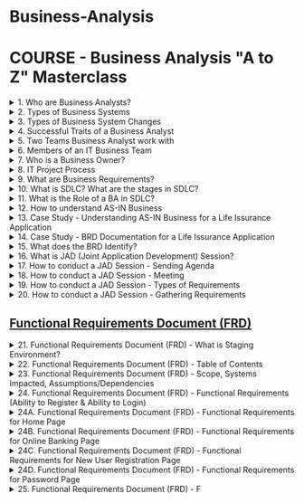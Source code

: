 # Business-Analysis

# COURSE - Business Analysis "A to Z" Masterclass

<details>
<summary>1. Who are Business Analysts? </summary>

## Who are Business Analysts?

- Business Analysts were also called Systems Analysts.
- Business Analysts analyze Business Systems to enable change in an enterprise, by defining needs and recommending solutions that deliver value to stakeholders.
- Business Analysts gather requirements with respect to any changes to be made to Internal or External Business Systems.
  
</details>

<details>
<summary>2. Types of Business Systems </summary>

## Types of Business Systems:

1. Internal System - These are systems used by employees or staff of the organisation. eg. Salesforce, POS Systems.
2. External System - These are systems used by the customers. eg. Self-Checkout Machines, A Company Website.

![image](https://github.com/omeatai/src-Business-Analysis/assets/32337103/9237b3f4-da26-4443-a2bf-cc4d042ceb15)

</details>

<details>
<summary>3. Types of Business System Changes </summary>
  
## Types of Business System Changes

1. New System - This is creating a stand-alone system or new product.
2. System Enhancement - This is adding more features or changes to an existing System.
3. System Re-engineering - This is completely upgrading the system to a new platform to replace the old system. Reverse Engineering can be used to capture requirements.

![image](https://github.com/omeatai/src-Business-Analysis/assets/32337103/715673b1-34e6-4b1e-b672-63869a5f1d1f)
![image](https://github.com/omeatai/src-Business-Analysis/assets/32337103/03388173-8c21-45b8-97b1-086125806d0b)

</details>

<details>
<summary>4. Successful Traits of a Business Analyst </summary>
  
## Successful Traits of a Business Analyst

1. Interpersonal Skills - Ability to be a people person
2. Elicitation Skills - Ability to Ask Questions
3. Documentation Skills - Ability to Take Notes
4. Communication Skills
5. Listening Skills

</details>

<details>
<summary>5. Two Teams Business Analyst work with </summary>
  
## Two Teams Business Analyst work with

1. Business Team (Stakeholders)
2. IT Project Team

![image](https://github.com/omeatai/src-Business-Analysis/assets/32337103/1c9fbad3-4977-460b-9d3e-6db71ade775c)

</details>

<details>
<summary>6. Members of an IT Business Team </summary>
  
## Members of an IT Business Team

1. Project Manager
2. Business Analyst
3. System Architect
4. Developers or Programmers
5. Database Administrator (DBA)
6. Quality Assurance or Analyst (QA)

### Project Manager

- Manages the IT Team
- Makes sure the Project is completed in the given timeframe
- Defines budget based on Scope
- Provides status update of project

### Business Analyst

- Elicits and documents High-level Requirements (Scope) within Business Requirements document
- Analyses scope and breaks down High-level requirements into Functional Requirements Document(FRD), Use Cases, or User Stories

### Systems Analyst

- Creates System Design based on requirements

### Developers or Programmers

- Writes code based on requirements

### Database Administrator (DBA)

- Designs the Database and creates fields for inputs from the system
- Saves the Data in the Database

### Quality Assurance or Analyst (QA)

- Ensures that the changes made to the system meet the requirements
- Tests the system

![image](https://github.com/omeatai/src-Business-Analysis/assets/32337103/71369790-4e5d-4046-bb4a-13465d816094)
![image](https://github.com/omeatai/src-Business-Analysis/assets/32337103/4f29d344-c52b-47c7-9d22-0c29e9628ce2)

</details>

<details>
<summary>7. Who is a Business Owner? </summary>

## Who is a Business Owner?

- A Business Owner is responsible for running the LOB of an Organisation.
- They identify the need of an IT Project
- They are the Project Sponsor
- L.O.B - Line of Business
- Project Sponsor - Financially responsible for the Project

![image](https://github.com/omeatai/src-Business-Analysis/assets/32337103/6a6725c9-9ad8-4a95-b82e-625c3aca2055)

</details>

<details>
<summary>8. IT Project Process </summary>
  
## IT Project Process

- The Business Owner hires a Project Manager
- The Project Manager hires the IT Team
- The IT Team will ask the Business Owner for a Business Requirement Document (BRD) to know what change is to be made
- The Business Analyst will setup meetings and elicit needs to create a BRD with high-level requirements (scope) in the absence of none
- The Project Manager will create a Project Charter to determine how much Time + Budget will be required for the Project
- A Project Kickoff meeting is conducted to start the project
- This leads to the start of the Software/System Developement Life Cycle (SDLC)

![image](https://github.com/omeatai/src-Business-Analysis/assets/32337103/9fb21cdc-3cfe-46b7-8753-46c551643679)
![image](https://github.com/omeatai/src-Business-Analysis/assets/32337103/2fa73dfe-c2e3-46d3-ac3e-89d1329c55ed)

</details>

<details>
<summary>9. What are Business Requirements? </summary>
  
## What are Business Requirements?

- Business Requirements are high level requirements used to define the project goals
- Every Business Requirements would identify a functionality that can be performed within a system

<img width="929" alt="image" src="https://github.com/omeatai/src-Business-Analysis/assets/32337103/8acf0504-67d2-42ed-8210-a30c5f31d391">
<img width="929" alt="image" src="https://github.com/omeatai/src-Business-Analysis/assets/32337103/2b2959ed-84e7-41ba-b904-91c0b9c9db44">

</details>

<details>
<summary>10. What is SDLC? What are the stages in SDLC? </summary>

## What is SDLC? What are the stages in SDLC?

- SDLC is Software/System Developement Life Cycle
- SDLC is the Life cycle of the Product

## Stages in SDLC

1. Requirements Gathering
2. Analysis
3. Design
4. Implementation
5. Testing
6. Deployment

![image](https://github.com/omeatai/src-Business-Analysis/assets/32337103/04046b3a-be77-4162-ad43-adcb196bf844)

1. Requirements Gathering -

- The Business Analyst will elicit from the Business Owner the scope of the project.
- The Business Owner will help the Business Analyst identify who the SMEs are for each module.
- The Business Owner will refer the Business Analyst to the SME to gather more high-level requirements for the project.
- The Business Analyst will set up meetings with the SME to gather the requirements.
- SME - Subject Matter Expert

2. Analysis -

- At this stage, the Business Requirements Document is created. 
- All the high-level requirements that the BA has gathered in the requirement gathering phase are now refined into Functional Requirements Documents, Use Cases or User Stories.
- The Requirements Freeze Date is set - This is the last day of the analysis or making changes to the requirements when the stakeholders sign-off on the BRD.

3. Design -

- The System Architect creates the design based on the requirements.

4. Implementation -

- The developers or the programmers implement the designs for the project using code according to the business requirements.
- The developers write the code while the DBA start creating the database.
- If the developers have any technical question, they go to the System Architect.
- If the developers have any requirements related question, they go to the Business Analyst.

5. Testing -

- The QA ensures that the system is working according to the requirements documented by the BA.

6. Deployment -

- At the deployment stage, the IT Team ensures that when the deliverable is released, it's working fine and all the changes are live without any issues or errors.

![image](https://github.com/omeatai/src-Business-Analysis/assets/32337103/e08a8609-e8bb-442c-bacb-258cfcf45e7c)

</details>

<details>
<summary>11. What is the Role of a BA in SDLC? </summary>
  
## What is the Role of a BA in SDLC?

The role as a Business Analyst in SDLC is:

- To understand the AS-IS business
- To understand the business requirements or changes to be made to the system
- To become a subject matter expert for the team when implementing changes
- The BA is the power user of the System

![image](https://github.com/omeatai/src-Business-Analysis/assets/32337103/546bf94d-d2d3-47bb-9cc1-556f68759618)

</details>

<details>
<summary>12. How to understand AS-IN Business </summary>
  
## How to understand AS-IN Business

- Read existing business process documents and familiarize with business processes and jargons.
- Understand the current system in a sandbox environment.

### Question-

If given an opportunity to work with us, how will you get up to speed? If Introduced to a new business domain, what steps would you take to understand the domain?

### Answer-

- I would start understanding the new business domain by reading the existing "Business Process Documents" so that I can familiarize myself with the AS-IS business processes.
- I would also make sure that I understand all the "Business Jargons" associated with the project scope.
- I would also understand the current system in a "Sandbox DEV Environment".
- While I do this I would compile a list of questions that may arise and would elicit answers by talking to a designated mentor or SME (Subject Matter Expert).

</details>

<details>
<summary>13. Case Study - Understanding AS-IN Business for a Life Issurance Application </summary>

## Case Study - Understanding AS-IN Business for a Life Issurance Application

<img width="960" alt="image" src="https://github.com/omeatai/src-Business-Analysis/assets/32337103/a8039880-5785-46fd-8fa3-f91e4548b51b">

</details>

<details>
<summary>14. Case Study - BRD Documentation for a Life Issurance Application </summary>

## Case Study - BRD Documentation for a Life Issurance Application

<img width="960" alt="image" src="https://github.com/omeatai/src-Business-Analysis/assets/32337103/f2f33894-dd74-4db9-af82-2338ddf0b18e">
<img width="960" alt="image" src="https://github.com/omeatai/src-Business-Analysis/assets/32337103/ea91b236-dea7-4bd0-b6ce-c7c219002701">

</details>

<details>
<summary>15. What does the BRD Identify? </summary>

## What does the BRD Identify?

### The Business Requirement Document (BRD) identifies the following:

- The Current Business Problems
- The Solutions
- The Systems impacted
- Assumptions or Dependencies
- The Scope and Goals of the Project

![image](https://github.com/omeatai/src-Business-Analysis/assets/32337103/efa882aa-1a03-496b-836e-4fc19d5cfeb7)

</details>

<details>
<summary>16. What is JAD (Joint Application Development) Session? </summary>

## What is JAD (Joint Application Development) Session?

- A JAD Session is a brainstorming session used to get the requirements and is participated by SMEs, The BA Team, Senior Developer and a System Architect.
  - The SMEs give the requirements.
  - The BAs gather the requirements.
  - The Senior Developer and System Architect help to identify the technical feasibility of the requirements.
- The BA Roles = Facilitator (Senior Business Analyst) + Scribe
  - The Facilitator - Moderates the JAD Session, Makes sure discussions follows agenda of the meeting, Ensures that the right questions are asked.
  - The Scribe - Documents the requirements that have been finalized.

![image](https://github.com/omeatai/src-Business-Analysis/assets/32337103/4fd7d81d-8e8d-4443-884d-e7cbaf45bd82)
![image](https://github.com/omeatai/src-Business-Analysis/assets/32337103/097869a0-4575-4dd4-ad98-42b5f06ed09d)

</details>

<details>
<summary>17. How to conduct a JAD Session - Sending Agenda </summary>

## How to conduct a JAD Session - Sending Agenda

- Before a few days of the JAD session, the BA shall create a JAD session Agenda and send it across to the JAD participants.
- Include the following to the Agenda:
   - Meeting Title,
   - Meeting Date,
   - Meeting Time (1-2 hours),
   - Location (which conference room),
   - Participants (add all invitee names),
   - Open Questions,
   - Goals and Objectives.
- Lockup session - All day session (morning to Evening)
- Open Questions - Questions SMEs have not yet answered
- Goals and Objectives come from the business requirements

![image](https://github.com/omeatai/src-Business-Analysis/assets/32337103/f501cec2-2d45-4506-92c0-009fe9366d94)
![image](https://github.com/omeatai/src-Business-Analysis/assets/32337103/50615f84-2da7-4805-8af0-00e17679cc37)

</details>

<details>
<summary>18. How to conduct a JAD Session - Meeting </summary>

## How to conduct a JAD Session - Meeting

- On the day of the JAD session, the BA shall introduce all the JAD participants and discuss the goals and objectives of the JAD session.
- The BA shall review open questions from the previous JAD session if any.
- The BA shall start the brainstorming session and identify the following for every business requirement:
  - Business Rules
  - Functional Requirements
  - User Interface (UI)  
- Business Rules
  - Eg. Only issue insurance to clients below 65 years old.
  - Eg. 2-day shipping for Prime customers in Amazon.
  - Eg. Students get 6 months of Free Prime membership in Amazon.
  - Eg. If Deposit type is Cash, and Deposit amount is above $10000, fill a Form.
  - Eg. When opening investment account, perform AML (Anti-Money Laundering) and KYC (Know Your Customer) checks on customers.
  - Ensure that business rule is not violated in the system.
  - Business Rules are Business constraints that arise because of any of the following 2 reasons:
    - Operating procedures created by the business.
    - Regulations enforced by the Government.
- Functional Requirements
  - Requirements which indicates a function that can be done within the system.
  - Eg. System should allow the user to set up recurring payments.
  - Eg. System should allow the user to edit recurring payment.
  - Eg. System should allow the user to export data to an Excel Spreadsheet.
  - Any function that could be done in the system is classified as a functional requirement.
- User Interface (UI) Requirements
  - The layout of the data on the screen
  - The entire screen that you see is your user interface.
  - Different Elements used to design a User Interface:
    - Text Box - It allows the user to enter free form text.
    - Dropdown menu - It allows the user to have multiple options that they can select from.
    - Radio Buttons - In Radiobutton you can choose only one option.
    - Check Boxes - In checkbox, you can choose multiple options.
    - Hyperlink -When you click on it, something happens, an action is performed.
    - Command Button - It executes a command and triggers some action.
- Wireframe - Screen mockup

![image](https://github.com/omeatai/src-Business-Analysis/assets/32337103/c834f9c3-f79c-4e4a-b658-6a21fd4182c3)
![image](https://github.com/omeatai/src-Business-Analysis/assets/32337103/224c56b8-f720-42ac-b261-3ff07efc7740)
![image](https://github.com/omeatai/src-Business-Analysis/assets/32337103/9b0b9140-1de7-4cd7-87c2-b93c57cfed71)

</details>

<details>
<summary>19. How to conduct a JAD Session - Types of Requirements </summary>

## How to conduct a JAD Session - Types of Requirements

- Functional Requirements
  - Requirements which indicates a function that can be done within the system.
  - Any function that could be done in the system is classified as a functional requirement.
- Non-Functional Requirements - Any requirements which does not indicate a functionality of the system is a non-functional requirement.
  - UI Requirements - How the fields are laid out. It's how the screen is displayed.
  - Performance Requirements - How fast the system works, performance of the system.
  - Scalability Requirements - Scalability refers to how much load, how much volume the system can handle.
  - Security Requirements - Database has to be secured and no one should be able to access the database if they are not authorized to access.

![image](https://github.com/omeatai/src-Business-Analysis/assets/32337103/d3f3a965-a2f6-4202-9600-b0874358c208)
![image](https://github.com/omeatai/src-Business-Analysis/assets/32337103/ca65e10f-e4c1-4717-a51c-15de10c39eb3)

</details>

<details>
<summary>20. How to conduct a JAD Session - Gathering Requirements </summary>

## How to conduct a JAD Session - Gathering Requirements

- Always ask Open-Ended Questions.
  - Closed-Ended Question: So would you like tea or coffee?
  - Open-Ended Question: What would you like to drink?
- Take Notes while discussing the business requirements
  - Ability for the user to register
    - 1. How should the user register?
      - I want a link called "online banking" to be displayed on the home page.
    <br> &ensp; <br>
    - 2. Where do you want the registration link to be displayed?
      - I want the link to be placed on the left of the "Locations" hyperlink on the homepage menu.
    <br> &ensp; <br>
    - 3. What happens when you click on the link?
      - When you click on the link it should take you to another page called "online banking".
    <br> &ensp; <br> 
    - 4. Should the link open on the same page or on another page?
      - It should open on the same page.
    <br> &ensp; <br>
    - 5. What should the page display?
      - The first field is the user ID. It's a text box.
      - Underneath that, I need a command button that says Continue.
      - Underneath that I need two (2) hyperlinks.
      - The first link says: "New user registration"
      - The second link says: "Forgot user ID?"
    <br> &ensp; <br>
    - 6. What happens when you click new user registration?
      - When you click on the link, it's going to open up a new page called "New User Registration" in the same Window.
    <br> &ensp; <br>
    - 7. What are the data fields that should be displayed on the page?
      - The first field I want is user ID. That's a text box.
      - The next field I want is password, and that is again, a text box.
      - I need another text box for re-enter password.
      - I need another text box for SSN.
      - The next field I want is gender. I want two (2) radio button options as MALE and FEMALE.
      - The next field I want is Interests. I want four (4) checkbox options: Sports, Travel, Movies, and Reading.
      - The Next field I want is for Security question. It's a drop down.
      - The Next field I want is for Security answer. It's a ~~radio button~~ text box.
      - Underneath that I need two command buttons. One for Register and the other for Cancel.
    <br> &ensp; <br>
    - 8. Is User ID field a required field? What is the data type? What is data length?
      - yes, It's a required field.
      - The Data type is alphanumeric data in a text box input.
      - The length is minimum 8, maximum 16.
    <br> &ensp; <br>
    - 9. Is the password field a required field? What is the data type? What is data length? Is the data encrypted?
      - yes, It's a required field.
      - The Data type is alphanumeric data in a text box input.
      - The length is minimum 8, maximum 16.
      - yes, The data should be encryped and not in plain-text.
    <br> &ensp; <br>
    - 10. Is the re-enter password field a required field? What is the data type? What is data length? Is the data encrypted?
      - yes, It's a required field.
      - The Data type is alphanumeric data in a text box input.
      - The length is minimum 8, maximum 16.
      - yes, The data should be encryped and not in plain-text.
    <br> &ensp; <br>
    - 11. Is the SSN field a required field? What is the data type? What is data length?
      - yes, It's a required field.
      - The Data type is alphanumeric data  in a text box input.
      - The length is minimum 9, maximum 16.
      - The first 5 digits should be encrypted, while the last 4 digits will be in plain text.
    <br> &ensp; <br> 
    - 12. Is the Gender field a required field? What is the data type? What are the options? Is there any default selection?
        - No, It's not a required field. (optional)
        - The Data type is options in a radio button. 
        - The options are male and female.
        - No, there are no default selections.
    <br> &ensp; <br>
    - 13. Is the Interest field a required field? What is the data type?
        - No, It's not a required field. (optional)
        - The Data type is options in a check box. 
        - The options are sports, travel, movies and reading.
        - No, there are no default selections.
    <br> &ensp; <br>
    - 14. Is the Security Question field a required field? What is the data type? What are the options to be displayed in the dropdown? What is the sort order of those five options? Is there any default selection?
        - yes, It's a required field.
        - The Data type is options in a dropdown menu. 
        - The options are: your mother's maiden name, your first pet's name, your best friend's name in school, What city were you born? Where did you meet your spouse for the first time?
        - Just sort them alphabetically.
        - No, there are no default selections.
    <br> &ensp; <br>
    - 15. Is the Security Answer field a required field? hat is the data type? What is data length?
        - yes, It's a required field.
        - The Data type is alphanumeric data in a text box input.
        - The length is minimum 2, maximum 256.
    <br> &ensp; <br>
    - 16. What happens when you click the Cancel button?
        - The entered data gets discarded.
        - And navigates the user to online banking page.
    <br> &ensp; <br>
    - 17. What happens when you click the Register button?
        - The System performs the following generic validations:
          - Are all the required data entered?
          - Are the entered data valid? For example:
            - We want to make sure the data type, if it's alphanumeric, it has to be alphanumeric.
            - When we say minimum 8 and maximum 16, it has the right data length.
            - If the user has just entered alphanumeric data, but only 7 characters, that's an error message.
        - The System performs the following specific validations:
          - Is the user ID unique?
          - Does the re-entered password match the entered password?
          - Is the entered SSN associated with an active account in the bank? Is the SSN associated with an active user ID?
    <br> &ensp; <br>
    - 18. What happens if one of them is invalid?
          - So if something is invalid, you remain on the same page. You don't go anywhere.
          - You highlight the field which had errors in red and you display the error message.
          - What is the error message?
            - Why don't you email me all the validations that can go wrong and I will respond back with error messages, because I need to think about the verbiage of the error message. 
    <br> &ensp; <br>
    - 19. What happens if everything is valid?
          - It should directly log the User in. 
          - What is the landing page after the User is loggedin?
            - If all the validations pass, display the account summary page. 
    <br> &ensp; <br>
  - Ability for the user to login
    - 1. What happens when the user enters the user ID and clicks continue?
      - So the system is going to validate the data.
      - If the user ID is valid, it's going to display the password page in the same window.
      - If it's invalid, it's going to display an error message on the same page and the error message is: User ID is invalid.
    <br> &ensp; <br>
    - 2. What should the password page display?
      - So the password page is going to display a password Text input box with a Login button.
    <br> &ensp; <br>
    - 3. What happens when the user enters password and clicks login?
      - So when the user enters password clicks login, the system validates the password.
      - If the password is valid, it displays the account summary page.
      - If the password is invalid, it displays the error message and the error message is: Invalid Password, Please re-enter.
      - And if they enter wrong password three (3) times, the system should lock the account.
      - The account will be locked for an indefinite period until it is unlocked by calling the customer care or by the User.
    <br> &ensp; <br>
    - 4. If the account is locked, how can the user unlock their account?
      - The customer does not have an ability to unlock the account themselves on the web page.
      - They will need to call the customer care and verify who they are.
      - OR
      - They would be able to unlock their account by answering some sensitive questions related to their account on the web.
    <br> &ensp; <br>

![image](https://github.com/omeatai/src-Business-Analysis/assets/32337103/5193ed92-c8e6-4eaa-85f8-1c5ef4c4f225)
![image](https://github.com/omeatai/src-Business-Analysis/assets/32337103/b0e45db2-e37b-4c17-804b-2157a57c9680)
![image](https://github.com/omeatai/src-Business-Analysis/assets/32337103/74a51b8c-a2f8-40a3-94f1-9af4b3c2c767)
![image](https://github.com/omeatai/src-Business-Analysis/assets/32337103/4a9da053-c655-4ea6-95c6-74f3a3c61aa8)

</details>

## [Functional Requirements Document (FRD)](https://docs.google.com/document/d/1z9-34ANjGXKJt2-FLcNixNhd_Fu-2FGN/edit?usp=sharing&ouid=112333299947451059031&rtpof=true&sd=true)

<details>
<summary>21. Functional Requirements Document (FRD) - What is Staging Environment? </summary>

## Functional Requirements Document (FRD) - What is Staging Environment?

- Staging environment is a replica of the Production Environment with real Data.
- Sandbox has Test or Dummy Data. 

![image](https://github.com/omeatai/src-Business-Analysis/assets/32337103/92c9d187-7348-497d-8f9f-363b3f43b43d)
![image](https://github.com/omeatai/src-Business-Analysis/assets/32337103/cf669964-ae92-4423-a105-150387bbc7ee)

</details>

<details>
<summary>22. Functional Requirements Document (FRD) - Table of Contents </summary>

## Functional Requirements Document (FRD) - Table of Contents

![image](https://github.com/omeatai/src-Business-Analysis/assets/32337103/e46a12b7-e1ca-4f33-9a33-0d43e03883fe)
![image](https://github.com/omeatai/src-Business-Analysis/assets/32337103/23b26693-91f1-4dc6-84bc-6617f0b4a5ee)

<img width="484" alt="image" src="https://github.com/omeatai/src-Business-Analysis/assets/32337103/1136a0bb-8ce2-4e55-bdcb-3680e8fd4c3c">

</details>

<details>
<summary>23. Functional Requirements Document (FRD) - Scope, Systems Impacted, Assumptions/Dependencies  </summary>

## Functional Requirements Document (FRD) - Scope, Systems Impacted, Assumptions/Dependencies 

![image](https://github.com/omeatai/src-Business-Analysis/assets/32337103/ff3e2d2a-a92d-4255-9e3d-bb2ee74ff0f9)

<img width="475" alt="image" src="https://github.com/omeatai/src-Business-Analysis/assets/32337103/b4b4fdd6-d3b3-4f10-bb9d-af490fde0b82">

</details>

<details>
<summary>24. Functional Requirements Document (FRD) - Functional Requirements (Ability to Register & Ability to Login)  </summary>

## Functional Requirements Document (FRD) - Functional Requirements (Ability to Register & Ability to Login) 

![image](https://github.com/omeatai/src-Business-Analysis/assets/32337103/521b63ce-128c-4b46-b1d2-a1b369465dde)

</details>

<details>
<summary>24A. Functional Requirements Document (FRD) - Functional Requirements for Home Page  </summary>

## Functional Requirements Document (FRD) - Functional Requirements for Home Page 

<img width="608" alt="image" src="https://github.com/omeatai/src-Business-Analysis/assets/32337103/b3d2a48e-da2b-4887-9337-4a6e35599ba4">

</details>

<details>
<summary>24B. Functional Requirements Document (FRD) - Functional Requirements for Online Banking Page  </summary>

## Functional Requirements Document (FRD) - Functional Requirements for Online Banking Page 

<img width="675" alt="image" src="https://github.com/omeatai/src-Business-Analysis/assets/32337103/e4b0a0cb-a420-4c8b-9b86-bf1e410a07d9">

<img width="602" alt="image" src="https://github.com/omeatai/src-Business-Analysis/assets/32337103/02313261-9079-425f-834b-966a7ec228f5">

</details>

<details>
<summary>24C. Functional Requirements Document (FRD) - Functional Requirements for New User Registration Page  </summary>

## Functional Requirements Document (FRD) - Functional Requirements for New User Registration Page 

<img width="558" alt="image" src="https://github.com/omeatai/src-Business-Analysis/assets/32337103/a6cca965-9a92-4f51-b7f8-732293a1b3b1">

<img width="538" alt="image" src="https://github.com/omeatai/src-Business-Analysis/assets/32337103/86e1f73f-05ff-4ba1-9a22-a49dcd27132a">

<img width="541" alt="image" src="https://github.com/omeatai/src-Business-Analysis/assets/32337103/336d6d33-4658-4823-801d-0694c4683e48">

</details>

<details>
<summary>24D. Functional Requirements Document (FRD) - Functional Requirements for Password Page  </summary>

## Functional Requirements Document (FRD) - Functional Requirements for Password Page 

<img width="602" alt="image" src="https://github.com/omeatai/src-Business-Analysis/assets/32337103/03410907-e862-406b-813a-2da0e687e29d">

<img width="570" alt="image" src="https://github.com/omeatai/src-Business-Analysis/assets/32337103/1221de97-dabe-447b-aff8-d06501e98d88">

</details>

<details>
<summary>25. Functional Requirements Document (FRD) - F  </summary>

## Functional Requirements Document (FRD) - F


# #END</details>






